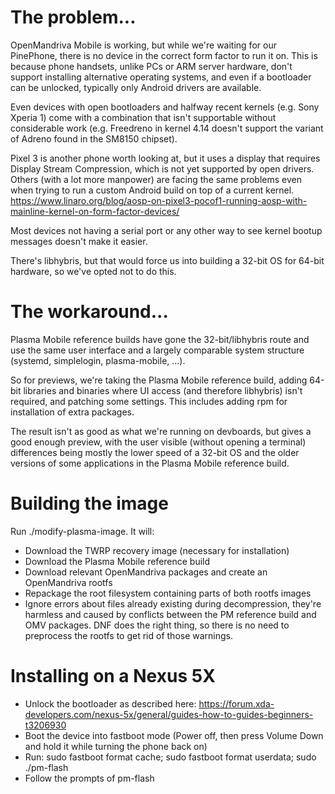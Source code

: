 # The problem...

OpenMandriva Mobile is working, but while we're waiting for our PinePhone,
there is no device in the correct form factor to run it on.
This is because phone handsets, unlike PCs or ARM server hardware, don't
support installing alternative operating systems, and even if a bootloader
can be unlocked, typically only Android drivers are available.

Even devices with open bootloaders and halfway recent kernels (e.g. Sony
Xperia 1) come with a combination that isn't supportable without
considerable work (e.g. Freedreno in kernel 4.14 doesn't support the
variant of Adreno found in the SM8150 chipset).

Pixel 3 is another phone worth looking at, but it uses a display that
requires Display Stream Compression, which is not yet supported by open
drivers.
Others (with a lot more manpower) are facing the same problems even
when trying to run a custom Android build on top of a current
kernel.
https://www.linaro.org/blog/aosp-on-pixel3-pocof1-running-aosp-with-mainline-kernel-on-form-factor-devices/

Most devices not having a serial port or any other way to see kernel
bootup messages doesn't make it easier.

There's libhybris, but that would force us into building a 32-bit OS for
64-bit hardware, so we've opted not to do this.

# The workaround...

Plasma Mobile reference builds have gone the 32-bit/libhybris route and use
the same user interface and a largely comparable system structure (systemd,
simplelogin, plasma-mobile, ...).

So for previews, we're taking the Plasma Mobile reference build, adding 64-bit
libraries and binaries where UI access (and therefore libhybris) isn't
required, and patching some settings.
This includes adding rpm for installation of extra packages.

The result isn't as good as what we're running on devboards, but gives a
good enough preview, with the user visible (without opening a terminal)
differences being mostly the lower speed of a 32-bit OS and the older
versions of some applications in the Plasma Mobile reference build.

# Building the image

Run ./modify-plasma-image. It will:
* Download the TWRP recovery image (necessary for installation)
* Download the Plasma Mobile reference build
* Download relevant OpenMandriva packages and create an OpenMandriva rootfs
* Repackage the root filesystem containing parts of both rootfs images
* Ignore errors about files already existing during decompression, they're
  harmless and caused by conflicts between the PM reference build and OMV
  packages. DNF does the right thing, so there is no need to preprocess
  the rootfs to get rid of those warnings.

# Installing on a Nexus 5X

* Unlock the bootloader as described here: https://forum.xda-developers.com/nexus-5x/general/guides-how-to-guides-beginners-t3206930
* Boot the device into fastboot mode (Power off, then press Volume Down and hold it while turning the phone back on)
* Run: sudo fastboot format cache; sudo fastboot format userdata; sudo ./pm-flash
* Follow the prompts of pm-flash
